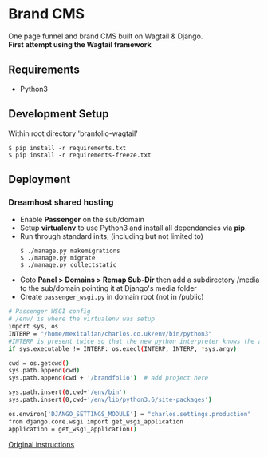 # Brand CMS
One page funnel and brand CMS built on Wagtail & Django.  
**First attempt using the Wagtail framework**

## Requirements
- Python3

## Development Setup
Within root directory 'branfolio-wagtail'
```
$ pip install -r requirements.txt
$ pip install -r requirements-freeze.txt
```

## Deployment
### Dreamhost shared hosting
- Enable **Passenger** on the sub/domain
- Setup **virtualenv** to use Python3 and install all dependancies via **pip**.
- Run through standard inits, (including but not limited to)
  ```
  $ ./manage.py makemigrations
  $ ./manage.py migrate
  $ ./manage.py collectstatic
  ```
- Goto **Panel > Domains > Remap Sub-Dir** then add a subdirectory /media to the sub/domain pointing it at Django's media folder
- Create `passenger_wsgi.py` in domain root (not in /public)

```bash
# Passenger WSGI config
# /env/ is where the virtualenv was setup
import sys, os
INTERP = "/home/mexitalian/charlos.co.uk/env/bin/python3"
#INTERP is present twice so that the new python interpreter knows the actual executable path
if sys.executable != INTERP: os.execl(INTERP, INTERP, *sys.argv)

cwd = os.getcwd()
sys.path.append(cwd)
sys.path.append(cwd + '/brandfolio')  # add project here

sys.path.insert(0,cwd+'/env/bin')
sys.path.insert(0,cwd+'/env/lib/python3.6/site-packages')

os.environ['DJANGO_SETTINGS_MODULE'] = "charlos.settings.production"
from django.core.wsgi import get_wsgi_application
application = get_wsgi_application()
```
[Original instructions](https://help.dreamhost.com/hc/en-us/articles/215319648-How-to-create-a-Django-project-using-virtualenv)
